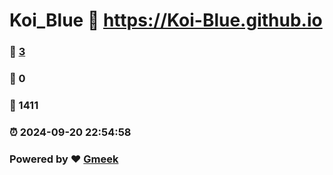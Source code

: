 # Koi_Blue :link: https://Koi-Blue.github.io 
### :page_facing_up: [3](https://Koi-Blue.github.io/tag.html) 
### :speech_balloon: 0 
### :hibiscus: 1411 
### :alarm_clock: 2024-09-20 22:54:58 
### Powered by :heart: [Gmeek](https://github.com/Meekdai/Gmeek)
